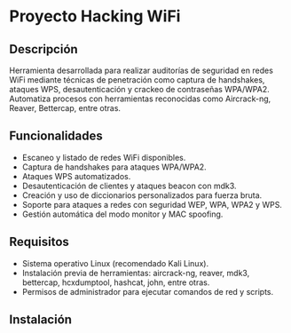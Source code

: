 # Proyecto Hacking WiFi

## Descripción

Herramienta desarrollada para realizar auditorías de seguridad en redes WiFi mediante técnicas de penetración como captura de handshakes, ataques WPS, desautenticación y crackeo de contraseñas WPA/WPA2. Automatiza procesos con herramientas reconocidas como Aircrack-ng, Reaver, Bettercap, entre otras.

## Funcionalidades

- Escaneo y listado de redes WiFi disponibles.
- Captura de handshakes para ataques WPA/WPA2.
- Ataques WPS automatizados.
- Desautenticación de clientes y ataques beacon con mdk3.
- Creación y uso de diccionarios personalizados para fuerza bruta.
- Soporte para ataques a redes con seguridad WEP, WPA, WPA2 y WPS.
- Gestión automática del modo monitor y MAC spoofing.

## Requisitos

- Sistema operativo Linux (recomendado Kali Linux).
- Instalación previa de herramientas: aircrack-ng, reaver, mdk3, bettercap, hcxdumptool, hashcat, john, entre otras.
- Permisos de administrador para ejecutar comandos de red y scripts.

## Instalación

